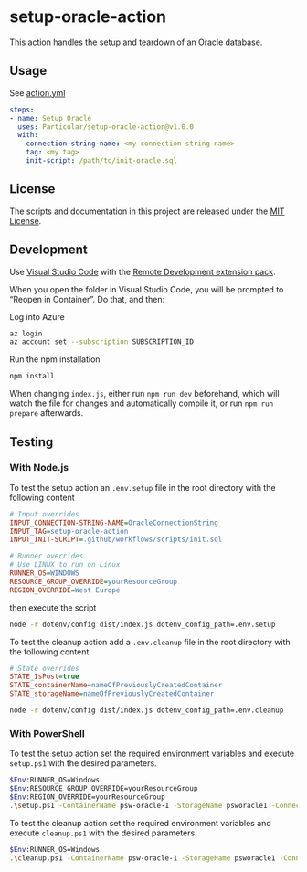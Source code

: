 # setup-oracle-action

This action handles the setup and teardown of an Oracle database.

## Usage

See [action.yml](action.yml)

```yaml
steps:
- name: Setup Oracle
  uses: Particular/setup-oracle-action@v1.0.0
  with:
    connection-string-name: <my connection string name>
    tag: <my tag>
    init-script: /path/to/init-oracle.sql
```

## License

The scripts and documentation in this project are released under the [MIT License](LICENSE).

## Development

Use [Visual Studio Code](https://code.visualstudio.com/) with the [Remote Development extension pack](https://marketplace.visualstudio.com/items?itemName=ms-vscode-remote.vscode-remote-extensionpack).

When you open the folder in Visual Studio Code, you will be prompted to “Reopen in Container”. Do that, and then:

Log into Azure

```bash
az login
az account set --subscription SUBSCRIPTION_ID
```

Run the npm installation

```bash
npm install
```

When changing `index.js`, either run `npm run dev` beforehand, which will watch the file for changes and automatically compile it, or run `npm run prepare` afterwards.

## Testing

### With Node.js

To test the setup action an `.env.setup` file in the root directory with the following content

```ini
# Input overrides
INPUT_CONNECTION-STRING-NAME=OracleConnectionString
INPUT_TAG=setup-oracle-action
INPUT_INIT-SCRIPT=.github/workflows/scripts/init.sql

# Runner overrides
# Use LINUX to run on Linux
RUNNER_OS=WINDOWS
RESOURCE_GROUP_OVERRIDE=yourResourceGroup
REGION_OVERRIDE=West Europe
```

then execute the script 

```bash
node -r dotenv/config dist/index.js dotenv_config_path=.env.setup
```

To test the cleanup action add a `.env.cleanup` file in the root directory with the following content

```ini
# State overrides
STATE_IsPost=true
STATE_containerName=nameOfPreviouslyCreatedContainer
STATE_storageName=nameOfPreviouslyCreatedContainer
```

```bash
node -r dotenv/config dist/index.js dotenv_config_path=.env.cleanup
```

### With PowerShell

To test the setup action set the required environment variables and execute `setup.ps1` with the desired parameters.

```bash
$Env:RUNNER_OS=Windows
$Env:RESOURCE_GROUP_OVERRIDE=yourResourceGroup
$Env:REGION_OVERRIDE=yourResourceGroup
.\setup.ps1 -ContainerName psw-oracle-1 -StorageName psworacle1 -ConnectionStringName OracleConnectionString -Tag setup-oracle-action -$InitScript .github/workflows/scripts/init.sql
```

To test the cleanup action set the required environment variables and execute `cleanup.ps1` with the desired parameters.

```bash
$Env:RUNNER_OS=Windows
.\cleanup.ps1 -ContainerName psw-oracle-1 -StorageName psworacle1 -ConnectionStringName OracleConnectionString -Tag setup-oracle-action -$InitScript .github/workflows/scripts/init.sql
```

